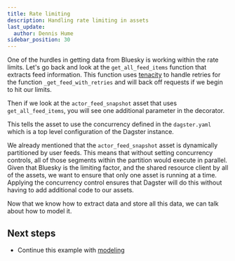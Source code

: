 ```yaml
---
title: Rate limiting
description: Handling rate limiting in assets
last_update:
  author: Dennis Hume
sidebar_position: 30
---
```


One of the hurdles in getting data from Bluesky is working within the rate limits. Let's go back and look at the `get_all_feed_items` function that extracts feed information. This function uses [tenacity](https://tenacity.readthedocs.io/en/latest) to handle retries for the function `_get_feed_with_retries` and will back off requests if we begin to hit our limits.

<CodeExample
  path="docs_projects/project_atproto_dashboard/src/project_atproto_dashboard/defs/atproto.py"
  language="python"
  startAfter="start_all_feed_items"
  endBefore="end_all_feed_items"
  title="src/project_atproto_dashboard/defs/atproto.py"
/>

Then if we look at the `actor_feed_snapshot` asset that uses `get_all_feed_items`, you will see one additional parameter in the decorator.

<CodeExample
  path="docs_projects/project_atproto_dashboard/src/project_atproto_dashboard/defs/ingestion.py"
  language="python"
  startAfter="start_concurrency"
  endBefore="end_concurrency"
  title="src/project_atproto_dashboard/defs/ingestion.py"
/>

This tells the asset to use the concurrency defined in the `dagster.yaml` which is a top level configuration of the Dagster instance.

<CodeExample
  path="docs_projects/project_atproto_dashboard/dagster.yaml"
  language="yaml"
  startAfter="start_concurrency"
  endBefore="end_concurrency"
  title="dagster.yaml"
/>

We already mentioned that the `actor_feed_snapshot` asset is dynamically partitioned by user feeds. This means that without setting concurrency controls, all of those segments within the partition would execute in parallel. Given that Bluesky is the limiting factor, and the shared resource client by all of the assets, we want to ensure that only one asset is running at a time. Applying the concurrency control ensures that Dagster will do this without having to add additional code to our assets.

Now that we know how to extract data and store all this data, we can talk about how to model it.

## Next steps

- Continue this example with [modeling](/examples/bluesky/modeling)
